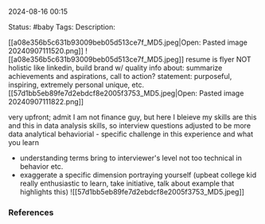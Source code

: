 2024-08-16 00:15

Status: #baby
Tags:
Description:

[[a08e356b5c631b93009beb05d513ce7f_MD5.jpeg|Open: Pasted image 20240907111520.png]]
![[a08e356b5c631b93009beb05d513ce7f_MD5.jpeg]]
resume is flyer NOT holistic like linkedin, build brand w/ quality info
about: summarize achievements and aspirations, call to action? 
	statement: purposeful, inspiring, extremely personal unique, etc. 
[[57d1bb5eb89fe7d2ebdcf8e2005f3753_MD5.jpeg|Open: Pasted image 20240907111822.png]]

very upfront; admit I am not finance guy, but here I bleieve my skills are this and this in data analysis skills, so interview questions adjusted to be more data analytical 
behaviorial - specific challenge in this experience and what you learn
- understanding terms bring to interviewer's level not too technical in behavior etc. 
- exaggerate a specific dimension portraying yourself (upbeat college kid really enthusiastic to learn, take initiative, talk about example that highlights this)
![[57d1bb5eb89fe7d2ebdcf8e2005f3753_MD5.jpeg]]
### References
